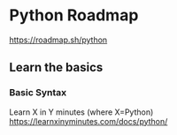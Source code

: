 # Python Roadmap
https://roadmap.sh/python

## Learn the basics

### Basic Syntax
Learn X in Y minutes (where X=Python)
https://learnxinyminutes.com/docs/python/
